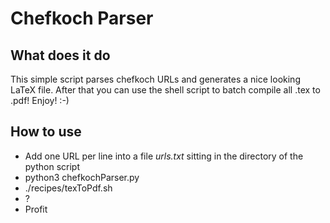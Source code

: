# Chefkoch Parser

## What does it do

This simple script parses chefkoch URLs and generates a nice looking LaTeX file. After that you can use the shell script to batch compile all .tex to .pdf! Enjoy! :-)

## How to use

* Add one URL per line into a file *urls.txt* sitting in the directory of the python script
* python3 chefkochParser.py
* ./recipes/texToPdf.sh
* ?
* Profit
